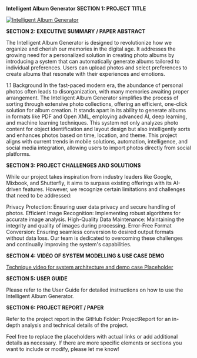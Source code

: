 **Intelligent Album Generator**
**SECTION 1: PROJECT TITLE**

[![Intelligent Album Generator]((https://i9.ytimg.com/vi/-L9mqh4XUWo/mqdefault.jpg?sqp=CMCn1qoG-oaymwEmCMACELQB8quKqQMa8AEB-AH-CYAC0AWKAgwIABABGH8gEygUMA8=&rs=AOn4CLBFP8uelM4eQxeu1GvrqfBY09sxkw))](https://youtu.be/-L9mqh4XUWo "SnapYummy -- Intelligent Cooking Assistant")

**SECTION 2: EXECUTIVE SUMMARY / PAPER ABSTRACT**

The Intelligent Album Generator is designed to revolutionize how we organize and cherish our memories in the digital age. It addresses the growing need for a personalized solution in creating photo albums by introducing a system that can automatically generate albums tailored to individual preferences. Users can upload photos and select preferences to create albums that resonate with their experiences and emotions.

1.1 Background
In the fast-paced modern era, the abundance of personal photos often leads to disorganization, with many memories awaiting proper arrangement. The Intelligent Album Generator simplifies the process of sorting through extensive photo collections, offering an efficient, one-click solution for album creation. It stands apart in its ability to generate albums in formats like PDF and Open XML, employing advanced AI, deep learning, and machine learning techniques. This system not only analyzes photo content for object identification and layout design but also intelligently sorts and enhances photos based on time, location, and theme. This project aligns with current trends in mobile solutions, automation, intelligence, and social media integration, allowing users to import photos directly from social platforms.

**SECTION 3: PROJECT CHALLENGES AND SOLUTIONS**

While our project takes inspiration from industry leaders like Google, Mixbook, and Shutterfly, it aims to surpass existing offerings with its AI-driven features. However, we recognize certain limitations and challenges that need to be addressed:

Privacy Protection: Ensuring user data privacy and secure handling of photos.
Efficient Image Recognition: Implementing robust algorithms for accurate image analysis.
High-Quality Data Maintenance: Maintaining the integrity and quality of images during processing.
Error-Free Format Conversion: Ensuring seamless conversion to desired output formats without data loss.
Our team is dedicated to overcoming these challenges and continually improving the system's capabilities.

**SECTION 4: VIDEO OF SYSTEM MODELLING & USE CASE DEMO**

[Technique video for system architecture and demo case Placeholder](https://youtu.be/vbuaxch2F8I)

**SECTION 5: USER GUIDE**

Please refer to the User Guide for detailed instructions on how to use the Intelligent Album Generator.

**SECTION 6: PROJECT REPORT / PAPER**

Refer to the project report in the GitHub Folder: ProjectReport for an in-depth analysis and technical details of the project.

Feel free to replace the placeholders with actual links or add additional details as necessary. If there are more specific elements or sections you want to include or modify, please let me know!
